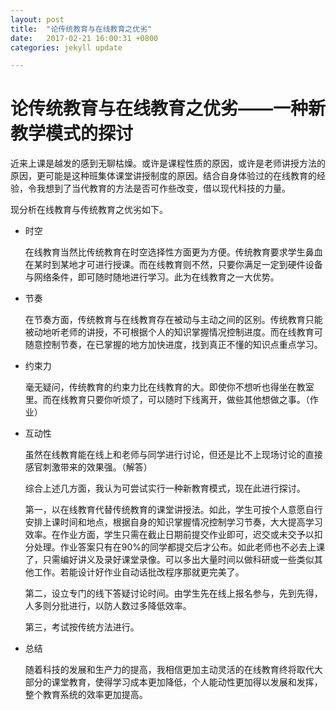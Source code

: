 ```yaml
---
layout: post
title:  "论传统教育与在线教育之优劣"
date:   2017-02-21 16:00:31 +0800
categories: jekyll update

---
```


# 论传统教育与在线教育之优劣——一种新教学模式的探讨

  近来上课是越发的感到无聊枯燥。或许是课程性质的原因，或许是老师讲授方法的原因，更可能是这种班集体课堂讲授制度的原因。结合自身体验过的在线教育的经验，令我想到了当代教育的方法是否可作些改变，借以现代科技的力量。
  
  现分析在线教育与传统教育之优劣如下。
	
* 时空

	在线教育当然比传统教育在时空选择性方面更为方便。传统教育要求学生鼻血在某时到某地才可进行授课。而在线教育则不然，只要你满足一定到硬件设备与网络条件，即可随时随地进行学习。此为在线教育之一大优势。

* 节奏 
	
	在节奏方面，传统教育与在线教育存在被动与主动之间的区别。传统教育只能被动地听老师的讲授，不可根据个人的知识掌握情况控制进度。而在线教育可随意控制节奏，在已掌握的地方加快进度，找到真正不懂的知识点重点学习。
	
* 约束力
	
	毫无疑问，传统教育的约束力比在线教育的大。即使你不想听也得坐在教室里。而在线教育只要你听烦了，可以随时下线离开，做些其他想做之事。（作业）
	
* 互动性

	虽然在线教育能在线上和老师与同学进行讨论，但还是比不上现场讨论的直接感官刺激带来的效果强。（解答）
	
  综合上述几方面，我认为可尝试实行一种新教育模式，现在此进行探讨。
	
  第一，以在线教育代替传统教育的课堂讲授法。如此，学生可按个人意愿自行安排上课时间和地点，根据自身的知识掌握情况控制学习节奏，大大提高学习效率。在作业方面，学生只需在截止日期前提交作业即可，迟交或未交予以扣分处理。作业答案只有在90%的同学都提交后才公布。如此老师也不必去上课了，只需编好讲义及录好课堂录像。可以多出大量时间以做科研或一些类似其他工作。若能设计好作业自动话批改程序那就更完美了。
  
  第二，设立专门的线下答疑讨论时间。由学生先在线上报名参与，先到先得，人多则分批进行，以防人数过多降低效率。
  
  第三，考试按传统方法进行。
  
* 总结

	随着科技的发展和生产力的提高，我相信更加主动灵活的在线教育终将取代大部分的课堂教育，使得学习成本更加降低，个人能动性更加得以发展和发挥，整个教育系统的效率更加提高。